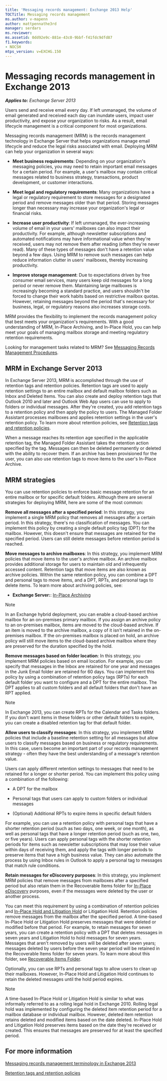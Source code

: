 ```yaml
---
title: 'Messaging records management: Exchange 2013 Help'
TOCTitle: Messaging records management
ms.author: v-mapenn
author: mattpennathe3rd
manager: serdars
ms.reviewer:
ms.assetid: 0dd92e9c-881e-43c0-9bbf-f41fdc9dfd87
f1.keywords:
- NOCSH
mtps_version: v=EXCHG.150
---
```


# Messaging records management in Exchange 2013

_**Applies to:** Exchange Server 2013_

Users send and receive email every day. If left unmanaged, the volume of email generated and received each day can inundate users, impact user productivity, and expose your organization to risks. As a result, email lifecycle management is a critical component for most organizations.

Messaging records management (MRM) is the records management technology in Exchange Server that helps organizations manage email lifecycle and reduce the legal risks associated with email. Deploying MRM can help your organization in several ways:

- **Meet business requirements**: Depending on your organization's messaging policies, you may need to retain important email messages for a certain period. For example, a user's mailbox may contain critical messages related to business strategy, transactions, product development, or customer interactions.

- **Meet legal and regulatory requirements**: Many organizations have a legal or regulatory requirement to store messages for a designated period and remove messages older than that period. Storing messages longer than necessary may increase your organization's legal or financial risks.

- **Increase user productivity**: If left unmanaged, the ever-increasing volume of email in your users' mailboxes can also impact their productivity. For example, although newsletter subscriptions and automated notifications may have informational value when they're received, users may not remove them after reading (often they're never read). Many of these types of messages don't have a retention value beyond a few days. Using MRM to remove such messages can help reduce information clutter in users' mailboxes, thereby increasing productivity.

- **Improve storage management**: Due to expectations driven by free consumer email services, many users keep old messages for a long period or never remove them. Maintaining large mailboxes is increasingly becoming a standard practice, and users shouldn't be forced to change their work habits based on restrictive mailbox quotas. However, retaining messages beyond the period that's necessary for business, legal, or regulatory reasons also increases storage costs.

MRM provides the flexibility to implement the records management policy that best meets your organization's requirements. With a good understanding of MRM, In-Place Archiving, and In-Place Hold, you can help meet your goals of managing mailbox storage and meeting regulatory retention requirements.

Looking for management tasks related to MRM? See [Messaging Records Management Procedures](messaging-records-management-procedures-exchange-2013-help.md).

## MRM in Exchange Server 2013

In Exchange Server 2013, MRM is accomplished through the use of retention tags and retention policies. Retention tags are used to apply retention settings to an entire mailbox and default mailbox folders such as Inbox and Deleted Items. You can also create and deploy retention tags that Outlook 2010 and later and Outlook Web App users can use to apply to folders or individual messages. After they're created, you add retention tags to a retention policy and then apply the policy to users. The Managed Folder Assistant processes mailboxes and applies retention settings in the user's retention policy. To learn more about retention policies, see [Retention tags and retention policies](retention-tags-and-policies-exchange-2013-help.md).

When a message reaches its retention age specified in the applicable retention tag, the Managed Folder Assistant takes the retention action specified by the tag. Messages can then be deleted permanently or deleted with the ability to recover them. If an archive has been provisioned for the user, you can also use retention tags to move items to the user's In-Place Archive.

## MRM strategies

You can use retention policies to enforce basic message retention for an entire mailbox or for specific default folders. Although there are several strategies for deploying MRM, here are some of the most common:

 **Remove all messages after a specified period**: In this strategy, you implement a single MRM policy that removes all messages after a certain period. In this strategy, there's no classification of messages. You can implement this policy by creating a single default policy tag (DPT) for the mailbox. However, this doesn't ensure that messages are retained for the specified period. Users can still delete messages before retention period is reached.

 **Move messages to archive mailboxes**: In this strategy, you implement MRM policies that move items to the user's archive mailbox. An archive mailbox provides additional storage for users to maintain old and infrequently accessed content. Retention tags that move items are also known as archive policies. Within the same retention policy, you can combine a DPT and personal tags to move items, and a DPT, RPTs, and personal tags to delete items. To learn more about archiving policies, see:

- **Exchange Server:**: [In-Place Archiving](https://technet.microsoft.com/library/b5e4c0e9-0558-4b90-bc12-f67adbfb59ac.aspx)

> [!NOTE]
> In an Exchange hybrid deployment, you can enable a cloud-based archive mailbox for an on-premises primary mailbox. If you assign an archive policy to an on-premises mailbox, items are moved to the cloud-based archive. If an item is moved to the archive mailbox, a copy of it isn't retained in the on-premises mailbox. If the on-premises mailbox is placed on hold, an archive policy will still move items to the cloud-based archive mailbox where they are preserved for the duration specified by the hold.

 **Remove messages based on folder location**: In this strategy, you implement MRM policies based on email location. For example, you can specify that messages in the Inbox are retained for one year and messages in the Junk Email folder are retained for 60 days. You can implement this policy by using a combination of retention policy tags (RPTs) for each default folder you want to configure and a DPT for the entire mailbox. The DPT applies to all custom folders and all default folders that don't have an RPT applied.

> [!NOTE]
> In Exchange 2013, you can create RPTs for the Calendar and Tasks folders. If you don't want items in these folders or other default folders to expire, you can create a disabled retention tag for that default folder.

 **Allow users to classify messages**: In this strategy, you implement MRM policies that include a baseline retention setting for all messages but allow users to classify messages based on business or regulatory requirements. In this case, users become an important part of your records management strategy - often they have the best understanding of a message's retention value.

Users can apply different retention settings to messages that need to be retained for a longer or shorter period. You can implement this policy using a combination of the following:

- A DPT for the mailbox

- Personal tags that users can apply to custom folders or individual messages

- (Optional) Additional RPTs to expire items in specific default folders

For example, you can use a retention policy with personal tags that have a shorter retention period (such as two days, one week, or one month), as well as personal tags that have a longer retention period (such as one, two, or five years). Users can apply personal tags with the shorter retention periods for items such as newsletter subscriptions that may lose their value within days of receiving them, and apply the tags with longer periods to preserve items that have a high business value. They can also automate the process by using Inbox rules in Outlook to apply a personal tag to messages that match rule conditions.

 **Retain messages for eDiscovery purposes**: In this strategy, you implement MRM policies that remove messages from mailboxes after a specified period but also retain them in the Recoverable Items folder for [In-Place eDiscovery](in-place-ediscovery-exchange-2013-help.md) purposes, even if the messages were deleted by the user or another process.

You can meet this requirement by using a combination of retention policies and [In-Place Hold and Litigation Hold](in-place-and-litigation-holds-exchange-2013-help.md) or Litigation Hold. Retention policies remove messages from the mailbox after the specified period. A time-based In-Place Hold or Litigation Hold preserves messages that were deleted or modified before that period. For example, to retain messages for seven years, you can create a retention policy with a DPT that deletes messages in seven years and Litigation Hold to hold messages for seven years. Messages that aren't removed by users will be deleted after seven years; messages deleted by users before the seven year period will be retained in the Recoverable Items folder for seven years. To learn more about this folder, see [Recoverable Items Folder](https://technet.microsoft.com/library/efc48fb4-2ed8-4d05-93af-f3505fbc389d.aspx).

Optionally, you can use RPTs and personal tags to allow users to clean up their mailboxes. However, In-Place Hold and Litigation Hold continues to retain the deleted messages until the hold period expires.

> [!NOTE]
> A time-based In-Place Hold or Litigation Hold is similar to what was informally referred to as a rolling legal hold in Exchange 2010. Rolling legal hold was implemented by configuring the deleted item retention period for a mailbox database or individual mailbox. However, deleted item retention retains deleted and modified items based on the date deleted. In-Place Hold and Litigation Hold preserves items based on the date they're received or created. This ensures that messages are preserved for at least the specified period.

## For more information

[Messaging records management terminology in Exchange 2013](messaging-records-management-terminology-in-exchange-2013-exchange-2013-help.md)

[Retention tags and retention policies](retention-tags-and-policies-exchange-2013-help.md)
